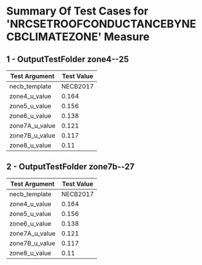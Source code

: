 # Summary Of Test Cases for 'NRCSETROOFCONDUCTANCEBYNECBCLIMATEZONE' Measure
 
## 1 - OutputTestFolder zone4--25
| Test Argument | Test Value |
| ------------- | ---------- |
| necb_template |NECB2017 |
| zone4_u_value |0.164 |
| zone5_u_value |0.156 |
| zone6_u_value |0.138 |
| zone7A_u_value |0.121 |
| zone7B_u_value |0.117 |
| zone8_u_value |0.11 |
 
## 2 - OutputTestFolder zone7b--27
| Test Argument | Test Value |
| ------------- | ---------- |
| necb_template |NECB2017 |
| zone4_u_value |0.164 |
| zone5_u_value |0.156 |
| zone6_u_value |0.138 |
| zone7A_u_value |0.121 |
| zone7B_u_value |0.117 |
| zone8_u_value |0.11 |
 
